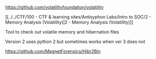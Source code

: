 
https://github.com/volatilityfoundation/volatility

[[../../CTF/100 - CTF & learning sites/Antisyphon Labs/Intro to SOC/2 - Memory Analysis (Volatility)|2 - Memory Analysis (Volatility)]]

Tool to check out volatile memory and hibernation files

Version 2 uses python 2 but sometimes works when ver 3 does not

https://github.com/MagnetForensics/Hibr2Bin
